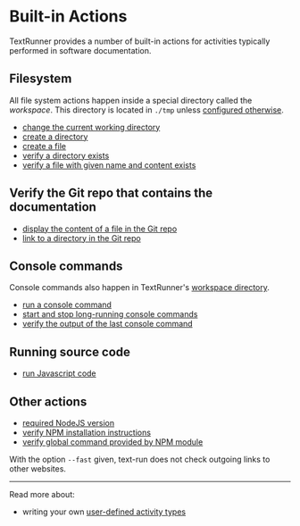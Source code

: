 # Built-in Actions

TextRunner provides a number of built-in actions
for activities typically performed in software documentation.


## Filesystem

All file system actions happen inside a special directory called the _workspace_.
This directory is located in `./tmp` unless [configured otherwise](configuration.md).

* [change the current working directory](activity-types/cd.md)
* [create a directory](activity-types/create_directory.md)
* [create a file](activity-types/create_file.md)
* [verify a directory exists](activity-types/verify_workspace_contains_directory.md)
* [verify a file with given name and content exists](activity-types/verify_workspace_file_content.md)


## Verify the Git repo that contains the documentation

* [display the content of a file in the Git repo](activity-types/verify_source_file_content.md)
* [link to a directory in the Git repo](activity-types/verify_source_contains_directory.md)


## Console commands

Console commands also happen in TextRunner's [workspace directory](#filesystem).
* [run a console command](activity-types/run_console_command.md)
* [start and stop long-running console commands](activity-types/start_stop_console_command.md)
* [verify the output of the last console command](activity-types/verify_run_console_command_output.md)


## Running source code

* [run Javascript code](activity-types/run_javascript.md)


## Other actions

* [required NodeJS version](activity-types/minimum-node-version.md)
* [verify NPM installation instructions](activity-types/verify_npm_install.md)
* [verify global command provided by NPM module](activity-types/verify_npm_global_command.md)

With the option `--fast` given, text-run does not check outgoing links to other websites.


<hr>

Read more about:
- writing your own [user-defined activity types](user-defined-activity-types.md)
